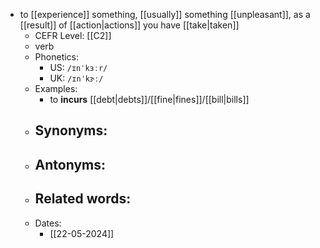 - to [[experience]] something, [[usually]] something [[unpleasant]], as a [[result]] of [[action|actions]] you have [[take|taken]]
	- CEFR Level: [[C2]]
	- verb
	- Phonetics:
		- US: `/ɪnˈkɜːr/`
		- UK: `/ɪnˈkɝː/`
	- Examples:
		- to **incurs** [[debt|debts]]/[[fine|fines]]/[[bill|bills]]
	- Synonyms:
		- 
	- Antonyms:
		- 
	- Related words:
		- 
	- Dates:
		- [[22-05-2024]]
